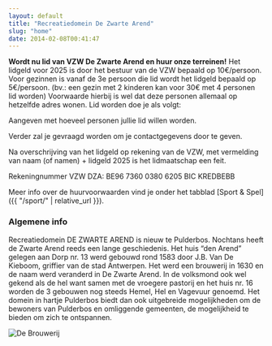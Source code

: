 ```yaml
---
layout: default
title: "Recreatiedomein De Zwarte Arend"
slug: "home"
date: 2014-02-08T00:41:47
---
```


**Wordt nu lid van VZW De Zwarte Arend en huur onze terreinen!** Het lidgeld voor 2025 is door het bestuur van de VZW bepaald op 10€/persoon. Voor gezinnen is vanaf de 3e persoon die lid wordt het lidgeld bepaald op 5€/persoon. (bv.: een gezin met 2 kinderen kan voor 30€ met 4 personen lid worden) Voorwaarde hierbij is wel dat deze personen allemaal op hetzelfde adres wonen. Lid worden doe je als volgt: 

Aangeven met hoeveel personen jullie lid willen worden. 

Verder zal je gevraagd worden om je contactgegevens door te geven. 

Na overschrijving van het lidgeld op rekening van de VZW, met vermelding van naam (of namen) + lidgeld 2025 is het lidmaatschap een feit. 

Rekeningnummer VZW DZA: BE96 7360 0380 6205 BIC KREDBEBB 

Meer info over de huurvoorwaarden vind je onder het tabblad [Sport & Spel]({{ "/sport/" | relative_url }}). 

### Algemene info

Recreatiedomein DE ZWARTE AREND is nieuw te Pulderbos. Nochtans heeft de Zwarte Arend reeds een lange geschiedenis. Het huis “den Arend” gelegen aan Dorp nr. 13 werd gebouwd rond 1583 door J.B. Van De Kieboom, griffier van de stad Antwerpen. Het werd een brouwerij in 1630 en de naam werd veranderd in De Zwarte Arend. In de volksmond ook wel gekend als de hel want samen met de vroegere pastorij en het huis nr. 16 worden de 3 gebouwen nog steeds Hemel, Hel en Vagevuur genoemd. Het domein in hartje Pulderbos biedt dan ook uitgebreide mogelijkheden om de bewoners van Pulderbos en omliggende gemeenten, de mogelijkheid te bieden om zich te ontspannen.

![De Brouwerij](http://farm7.staticflickr.com/6196/6061619900_0591b02644_b_d.jpg) 
